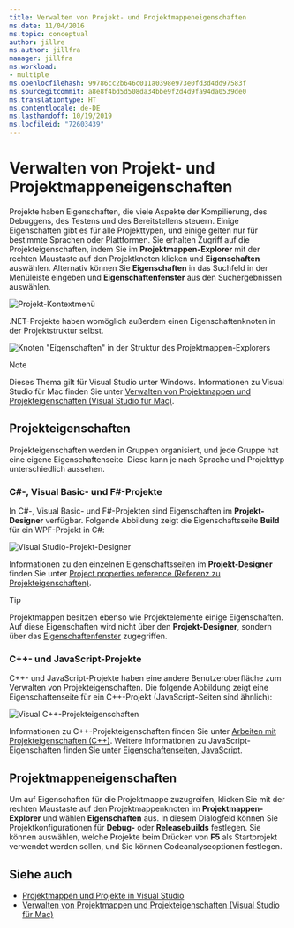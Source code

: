 ```yaml
---
title: Verwalten von Projekt- und Projektmappeneigenschaften
ms.date: 11/04/2016
ms.topic: conceptual
author: jillre
ms.author: jillfra
manager: jillfra
ms.workload:
- multiple
ms.openlocfilehash: 99786cc2b646c011a0398e973e0fd3d4dd97583f
ms.sourcegitcommit: a8e8f4bd5d508da34bbe9f2d4d9fa94da0539de0
ms.translationtype: HT
ms.contentlocale: de-DE
ms.lasthandoff: 10/19/2019
ms.locfileid: "72603439"
---
```

# <a name="manage-project-and-solution-properties"></a>Verwalten von Projekt- und Projektmappeneigenschaften

Projekte haben Eigenschaften, die viele Aspekte der Kompilierung, des Debuggens, des Testens und des Bereitstellens steuern. Einige Eigenschaften gibt es für alle Projekttypen, und einige gelten nur für bestimmte Sprachen oder Plattformen. Sie erhalten Zugriff auf die Projekteigenschaften, indem Sie im **Projektmappen-Explorer** mit der rechten Maustaste auf den Projektknoten klicken und **Eigenschaften** auswählen. Alternativ können Sie **Eigenschaften** in das Suchfeld in der Menüleiste eingeben und **Eigenschaftenfenster** aus den Suchergebnissen auswählen.

![Projekt-Kontextmenü](../ide/media/vs2015_proj_prop_menu.gif)

.NET-Projekte haben womöglich außerdem einen Eigenschaftenknoten in der Projektstruktur selbst.

![Knoten "Eigenschaften" in der Struktur des Projektmappen-Explorers](../ide/media/vs2015_props_se.png)

> [!NOTE]
> Dieses Thema gilt für Visual Studio unter Windows. Informationen zu Visual Studio für Mac finden Sie unter [Verwalten von Projektmappen und Projekteigenschaften (Visual Studio für Mac)](/visualstudio/mac/managing-solutions-and-project-properties).

## <a name="project-properties"></a>Projekteigenschaften

Projekteigenschaften werden in Gruppen organisiert, und jede Gruppe hat eine eigene Eigenschaftenseite. Diese kann je nach Sprache und Projekttyp unterschiedlich aussehen.

### <a name="c-visual-basic-and-f-projects"></a>C#-, Visual Basic- und F#-Projekte

In C#-, Visual Basic- und F#-Projekten sind Eigenschaften im **Projekt-Designer** verfügbar. Folgende Abbildung zeigt die Eigenschaftsseite **Build** für ein WPF-Projekt in C#:

![Visual Studio-Projekt-Designer](../ide/media/vs2015_proppage_build.png)

Informationen zu den einzelnen Eigenschaftsseiten im **Projekt-Designer** finden Sie unter [Project properties reference (Referenz zu Projekteigenschaften)](../ide/reference/project-properties-reference.md).

> [!TIP]
> Projektmappen besitzen ebenso wie Projektelemente einige Eigenschaften. Auf diese Eigenschaften wird nicht über den **Projekt-Designer**, sondern über das [Eigenschaftenfenster](../ide/reference/properties-window.md) zugegriffen.

### <a name="c-and-javascript-projects"></a>C++- und JavaScript-Projekte

C++- und JavaScript-Projekte haben eine andere Benutzeroberfläche zum Verwalten von Projekteigenschaften. Die folgende Abbildung zeigt eine Eigenschaftenseite für ein C++-Projekt (JavaScript-Seiten sind ähnlich):

![Visual C&#43;&#43;-Projekteigenschaften](../ide/media/vs2015_projprops_cpp.png)

Informationen zu C++-Projekteigenschaften finden Sie unter [Arbeiten mit Projekteigenschaften (C++)](/cpp/build/working-with-project-properties). Weitere Informationen zu JavaScript-Eigenschaften finden Sie unter [Eigenschaftenseiten, JavaScript](../ide/reference/property-pages-javascript.md).

## <a name="solution-properties"></a>Projektmappeneigenschaften

Um auf Eigenschaften für die Projektmappe zuzugreifen, klicken Sie mit der rechten Maustaste auf den Projektmappenknoten im **Projektmappen-Explorer** und wählen **Eigenschaften** aus. In diesem Dialogfeld können Sie Projektkonfigurationen für **Debug-** oder **Releasebuilds** festlegen. Sie können auswählen, welche Projekte beim Drücken von **F5** als Startprojekt verwendet werden sollen, und Sie können Codeanalyseoptionen festlegen.

## <a name="see-also"></a>Siehe auch

- [Projektmappen und Projekte in Visual Studio](../ide/solutions-and-projects-in-visual-studio.md)
- [Verwalten von Projektmappen und Projekteigenschaften (Visual Studio für Mac)](/visualstudio/mac/managing-solutions-and-project-properties)
